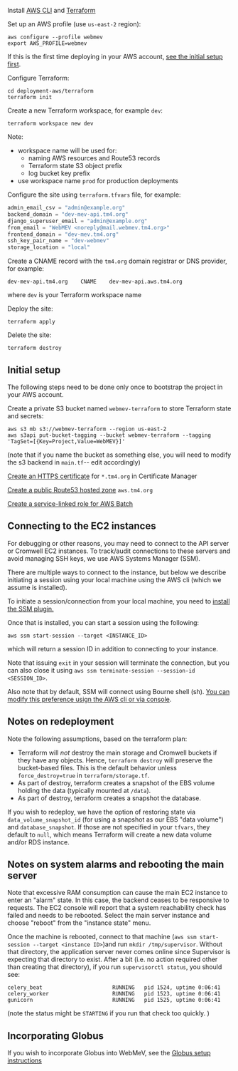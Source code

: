 Install [AWS CLI](https://aws.amazon.com/cli/) and [Terraform](https://www.terraform.io/)

Set up an AWS profile (use `us-east-2` region):
```shell
aws configure --profile webmev
export AWS_PROFILE=webmev
```
If this is the first time deploying in your AWS account, [see the initial setup first](#init_setup).

Configure Terraform:
```shell
cd deployment-aws/terraform
terraform init
```
Create a new Terraform workspace, for example `dev`:
```shell
terraform workspace new dev
```
Note:
* workspace name will be used for:
  * naming AWS resources and Route53 records
  * Terraform state S3 object prefix
  * log bucket key prefix
* use workspace name `prod` for production deployments

Configure the site using `terraform.tfvars` file, for example:
```terraform
admin_email_csv = "admin@example.org"
backend_domain = "dev-mev-api.tm4.org"
django_superuser_email = "admin@example.org"
from_email = "WebMEV <noreply@mail.webmev.tm4.org>"
frontend_domain = "dev-mev.tm4.org"
ssh_key_pair_name = "dev-webmev"
storage_location = "local"
```

Create a CNAME record with the `tm4.org` domain registrar or DNS provider, for example:
```
dev-mev-api.tm4.org    CNAME    dev-mev-api.aws.tm4.org
```
where `dev` is your Terraform workspace name

Deploy the site:
```shell
terraform apply
```
Delete the site:
```shell
terraform destroy
```

<a name="init_setup"></a>
## Initial setup
The following steps need to be done only once to bootstrap the project in your AWS account.

Create a private S3 bucket named `webmev-terraform` to store Terraform state and secrets:
```shell
aws s3 mb s3://webmev-terraform --region us-east-2
aws s3api put-bucket-tagging --bucket webmev-terraform --tagging 'TagSet=[{Key=Project,Value=WebMEV}]'
```
(note that if you name the bucket as something else, you will need to modify the s3 backend in `main.tf`-- edit accordingly)

[Create an HTTPS certificate](https://docs.aws.amazon.com/acm/latest/userguide/gs-acm-request-public.html) for `*.tm4.org` in Certificate Manager

[Create a public Route53 hosted zone](https://docs.aws.amazon.com/Route53/latest/DeveloperGuide/CreatingHostedZone.html) `aws.tm4.org`

[Create a service-linked role for AWS Batch](https://docs.aws.amazon.com/batch/latest/userguide/using-service-linked-roles.html#create-slr)

## Connecting to the EC2 instances

For debugging or other reasons, you may need to connect to the API server or Cromwell EC2 instances. To track/audit connections to these servers and avoid managing SSH keys, we use AWS Systems Manager (SSM).

There are multiple ways to connect to the instance, but below we describe initiating a session using your local machine using the AWS cli (which we assume is installed).

To initiate a session/connection from your local machine, you need to [install the SSM plugin.](https://docs.aws.amazon.com/systems-manager/latest/userguide/session-manager-working-with-install-plugin.html)

Once that is installed, you can start a session using the following:

```shell
aws ssm start-session --target <INSTANCE_ID>
```
which will return a session ID in addition to connecting to your instance.

Note that issuing `exit` in your session will terminate the connection, but you can also close it using `aws ssm terminate-session --session-id <SESSION_ID>`.

Also note that by default, SSM will connect using Bourne shell (sh). [You can modify this preference usign the AWS cli or via console](https://aws.amazon.com/premiumsupport/knowledge-center/ssm-session-manager-change-shell/).

## Notes on redeployment

Note the following assumptions, based on the terraform plan:
- Terraform will *not* destroy the main storage and Cromwell buckets if they have any objects. Hence, `terraform destroy` will preserve the bucket-based files. This is the default behavior unless `force_destroy=true` in `terraform/storage.tf`.
- As part of destroy, terraform creates a snapshot of the EBS volume holding the data (typically mounted at `/data`).
- As part of destroy, terraform creates a snapshot the database.

If you wish to redeploy, we have the option of restoring state via `data_volume_snapshot_id` (for using a snapshot as our EBS "data volume") and `database_snapshot`. If those are not specified in your `tfvars`, they default to `null`, which means Terraform will create a new data volume and/or RDS instance.

## Notes on system alarms and rebooting the main server

Note that excessive RAM consumption can cause the main EC2 instance to enter an "alarm" state. In this case, the backend ceases to be responsive to requests. The EC2 console will report that a system reachability check has failed and needs to be rebooted. Select the main server instance and choose "reboot" from the "instance state" menu.

Once the machine is rebooted, connect to that machine (`aws ssm start-session --target <instance ID>`)and run `mkdir /tmp/supervisor`. Without that directory, the application server never comes online since Supervisor is expecting that directory to exist. After a bit (i.e. no action required other than creating that directory), if you run `supervisorctl status`, you should see:

```
celery_beat                      RUNNING   pid 1524, uptime 0:06:41
celery_worker                    RUNNING   pid 1523, uptime 0:06:41
gunicorn                         RUNNING   pid 1525, uptime 0:06:41
```
(note the status might be `STARTING` if you run that check too quickly. )

## Incorporating Globus

If you wish to incorporate Globus into WebMeV, see the [Globus setup instructions](./globus_setup.md)
